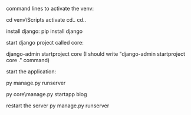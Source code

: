 command lines 
to activate the venv:

 cd venv\Scripts
 activate
 cd..
 cd..

install django:
pip install django



start django project called core: 

django-admin startproject core
 (I should write "django-admin startproject core ." command)


start the application:

py manage.py runserver

py core\manage.py startapp blog


restart the server
py manage.py runserver

